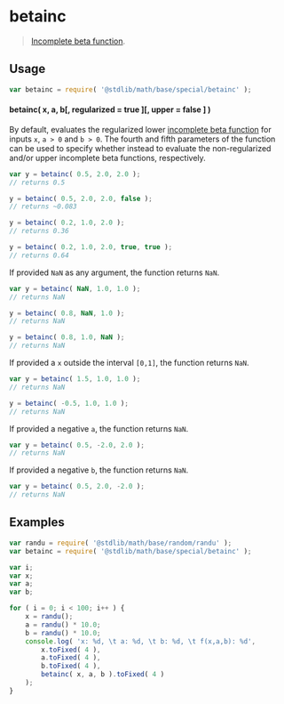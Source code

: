 betainc
===

> [Incomplete beta function][incomplete-beta-function].


<section class="intro">

</section>

<!-- /.intro -->


<section class="usage">

## Usage

``` javascript
var betainc = require( '@stdlib/math/base/special/betainc' );
```

#### betainc( x, a, b[, regularized = true ][, upper = false ] )

By default, evaluates the regularized lower [incomplete beta function][incomplete-beta-function] for inputs `x`, `a > 0` and `b > 0`. The fourth and fifth parameters of the function can be used to specify whether instead to evaluate the non-regularized and/or upper incomplete beta functions, respectively.

``` javascript
var y = betainc( 0.5, 2.0, 2.0 );
// returns 0.5

y = betainc( 0.5, 2.0, 2.0, false );
// returns ~0.083

y = betainc( 0.2, 1.0, 2.0 );
// returns 0.36

y = betainc( 0.2, 1.0, 2.0, true, true );
// returns 0.64
```

If provided `NaN` as any argument, the function returns `NaN`.

``` javascript
var y = betainc( NaN, 1.0, 1.0 );
// returns NaN

y = betainc( 0.8, NaN, 1.0 );
// returns NaN

y = betainc( 0.8, 1.0, NaN );
// returns NaN
```

If provided a `x` outside the interval `[0,1]`, the function returns `NaN`.

``` javascript
var y = betainc( 1.5, 1.0, 1.0 );
// returns NaN

y = betainc( -0.5, 1.0, 1.0 );
// returns NaN
```

If provided a negative `a`, the function returns `NaN`.

``` javascript
var y = betainc( 0.5, -2.0, 2.0 );
// returns NaN
```

If provided a negative `b`, the function returns `NaN`.

``` javascript
var y = betainc( 0.5, 2.0, -2.0 );
// returns NaN
```

</section>

<!-- /.usage -->


<section class="examples">

## Examples

``` javascript
var randu = require( '@stdlib/math/base/random/randu' );
var betainc = require( '@stdlib/math/base/special/betainc' );

var i;
var x;
var a;
var b;

for ( i = 0; i < 100; i++ ) {
	x = randu();
	a = randu() * 10.0;
	b = randu() * 10.0;
	console.log( 'x: %d, \t a: %d, \t b: %d, \t f(x,a,b): %d',
		x.toFixed( 4 ),
		a.toFixed( 4 ),
		b.toFixed( 4 ),
		betainc( x, a, b ).toFixed( 4 )
	);
}
```

</section>

<!-- /.examples -->


<section class="links">

[incomplete-beta-function]: https://en.wikipedia.org/wiki/Incomplete_beta_function

</section>

<!-- /.links -->
